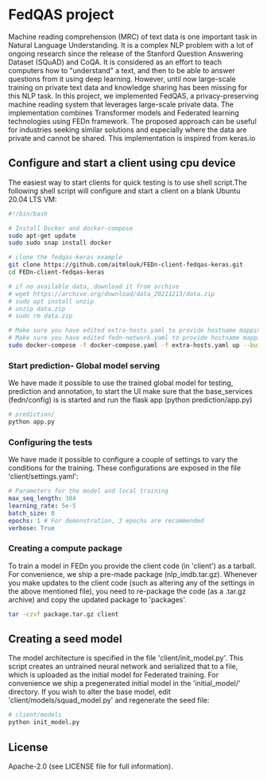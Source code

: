 # FedQAS  project
Machine reading comprehension (MRC) of text data is one important task in Natural Language Understanding. It is a complex NLP problem with a lot of ongoing research since the release of the Stanford Question Answering Dataset (SQuAD) and CoQA. It is considered as an effort to teach computers how to "understand" a text, and then to be able to answer questions from it using deep learning. However, until now large-scale training on private text data and knowledge sharing has been missing for this NLP task.
In this project, we implemented FedQAS, a privacy-preserving machine reading system that leverages large-scale private data. The implementation combines Transformer models and Federated learning technologies using FEDn framework. The proposed approach can be useful for industries seeking similar solutions and especially where the data are private and cannot be shared. This implementation is inspired from keras.io

## Configure and start a client using cpu device
The easiest way to start clients for quick testing is to use shell script.The following 
shell script will configure and start a client on a blank Ubuntu 20.04 LTS VM:    


```bash
#!/bin/bash

# Install Docker and docker-compose
sudo apt-get update
sudo sudo snap install docker

# clone the fedqas-keras example
git clone https://github.com/aitmlouk/FEDn-client-fedqas-keras.git
cd FEDn-client-fedqas-keras

# if no available data, download it from archive
# wget https://archive.org/download/data_20211213/data.zip
# sudo apt install unzip
# unzip data.zip
# sudo rm data.zip

# Make sure you have edited extra-hosts.yaml to provide hostname mappings for combiners
# Make sure you have edited fedn-network.yaml to provide hostname mappings for reducer
sudo docker-compose -f docker-compose.yaml -f extra-hosts.yaml up --build
```

### Start prediction- Global model serving
We have made it possible to use the trained global model for testing, prediction and annotation, to start the UI make sure that the base_services (fedn/config) is
is started and run the flask app (python prediction/app.py)
```bash
# prediction/
python app.py
```

### Configuring the tests
We have made it possible to configure a couple of settings to vary the conditions for the training. These configurations are exposed in the file 'client/settings.yaml': 

```yaml 
# Parameters for the model and local training
max_seq_length: 384
learning_rate: 5e-5
batch_size: 8
epochs: 1 # For demonstration, 3 epochs are recommended
verbose: True
```

### Creating a compute package
To train a model in FEDn you provide the client code (in 'client') as a tarball. For convenience, we ship a pre-made package (nlp_imdb.tar.gz). Whenever you make updates to the client code (such as altering any of the settings in the above mentioned file), you need to re-package the code (as a .tar.gz archive) and copy the updated package to 'packages'.

```bash
tar -czvf package.tar.gz client
```

## Creating a seed model
The model architecture is specified in the file 'client/init_model.py'. This script creates an untrained neural network and serialized that to a file, which is uploaded as the initial model for Federated training. For convenience we ship a pregenerated initial model in the 'initial_model/' directory. If you wish to alter the base model, edit 'client/models/squad_model.py' and regenerate the seed file:
```bash
# client/models
python init_model.py 
```

## License
Apache-2.0 (see LICENSE file for full information).
